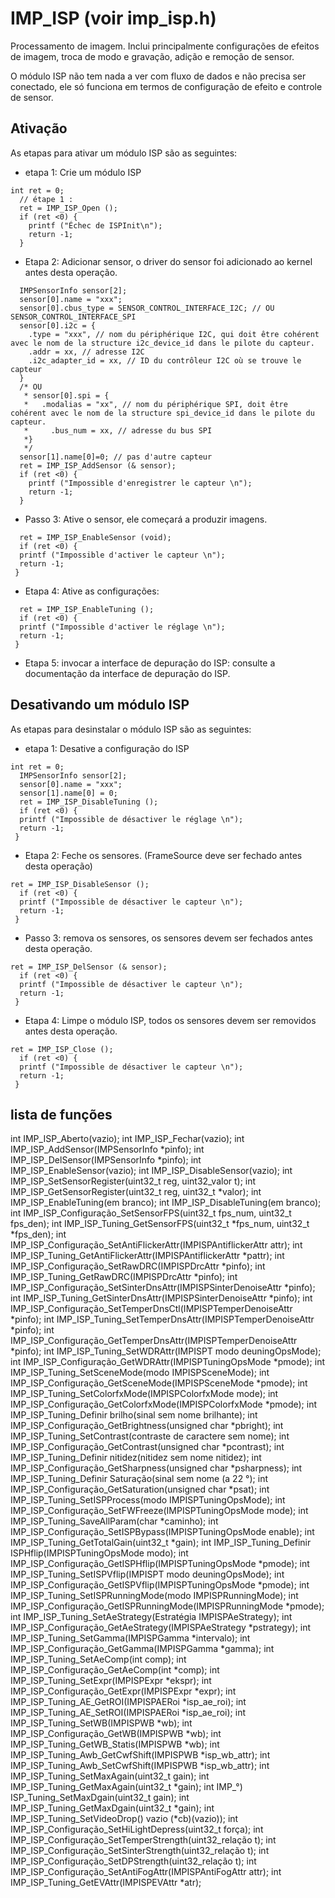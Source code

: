 # IMP_ISP (voir imp_isp.h)
Processamento de imagem. Inclui principalmente configurações de efeitos de imagem, troca de modo e gravação, adição e remoção de sensor.

O módulo ISP não tem nada a ver com fluxo de dados e não precisa ser conectado, ele só funciona em termos de configuração de efeito e controle de sensor.

## Ativação

As etapas para ativar um módulo ISP são as seguintes:
* etapa 1: Crie um módulo ISP

```
int ret = 0;
  // étape 1 : 
  ret = IMP_ISP_Open (); 
  if (ret <0) {
    printf ("Échec de ISPInit\n");
    return -1;
  }
```
* Etapa 2: Adicionar sensor, o driver do sensor foi adicionado ao kernel antes desta operação.



```
  IMPSensorInfo sensor[2];
  sensor[0].name = "xxx";
  sensor[0].cbus_type = SENSOR_CONTROL_INTERFACE_I2C; // OU SENSOR_CONTROL_INTERFACE_SPI
  sensor[0].i2c = {
    .type = "xxx", // nom du périphérique I2C, qui doit être cohérent avec le nom de la structure i2c_device_id dans le pilote du capteur.
    .addr = xx, // adresse I2C
    .i2c_adapter_id = xx, // ID du contrôleur I2C où se trouve le capteur
  }
  /* OU
   * sensor[0].spi = {
   *   .modalias = "xx", // nom du périphérique SPI, doit être cohérent avec le nom de la structure spi_device_id dans le pilote du capteur.
   *     .bus_num = xx, // adresse du bus SPI
   *}
   */
  sensor[1].name[0]=0; // pas d'autre capteur
  ret = IMP_ISP_AddSensor (& sensor); 
  if (ret <0) {
    printf ("Impossible d'enregistrer le capteur \n");
    return -1;
  }
```
* Passo 3: Ative o sensor, ele começará a produzir imagens.



```
  ret = IMP_ISP_EnableSensor (void);
  if (ret <0) {
  printf ("Impossible d'activer le capteur \n");
  return -1;
 }
```
* Etapa 4: Ative as configurações:



```
  ret = IMP_ISP_EnableTuning (); 
  if (ret <0) {
  printf ("Impossible d'activer le réglage \n");
  return -1;
 }
```
* Etapa 5: invocar a interface de depuração do ISP: consulte a documentação da interface de depuração do ISP.




## Desativando um módulo ISP

As etapas para desinstalar o módulo ISP são as seguintes:
* etapa 1: Desative a configuração do ISP

```
int ret = 0;
  IMPSensorInfo sensor[2];
  sensor[0].name = "xxx";
  sensor[1].name[0] = 0;
  ret = IMP_ISP_DisableTuning ();
  if (ret <0) {
  printf ("Impossible de désactiver le réglage \n");
  return -1;
 }
```
* Etapa 2: Feche os sensores. (FrameSource deve ser fechado antes desta operação)



```
ret = IMP_ISP_DisableSensor (); 
  if (ret <0) {
  printf ("Impossible de désactiver le capteur \n");
  return -1;
 }
```

* Passo 3: remova os sensores, os sensores devem ser fechados antes desta operação.



```
ret = IMP_ISP_DelSensor (& sensor); 
  if (ret <0) {
  printf ("Impossible de désactiver le capteur \n");
  return -1;
 }
```
* Etapa 4: Limpe o módulo ISP, todos os sensores devem ser removidos antes desta operação.



```
ret = IMP_ISP_Close ();
  if (ret <0) {
  printf ("Impossible de désactiver le capteur \n");
  return -1;
 }
```



## lista de funções

int IMP_ISP_Aberto(vazio);
int IMP_ISP_Fechar(vazio);
int IMP_ISP_AddSensor(IMPSensorInfo *pinfo);
int IMP_ISP_DelSensor(IMPSensorInfo *pinfo);
int IMP_ISP_EnableSensor(vazio);
int IMP_ISP_DisableSensor(vazio);
int IMP_ISP_SetSensorRegister(uint32_t reg, uint32_valor t);
int IMP_ISP_GetSensorRegister(uint32_t reg, uint32_t *valor);
int IMP_ISP_EnableTuning(em branco);
int IMP_ISP_DisableTuning(em branco);
int IMP_ISP_Configuração_SetSensorFPS(uint32_t fps_num, uint32_t fps_den);
int IMP_ISP_Tuning_GetSensorFPS(uint32_t *fps_num, uint32_t *fps_den);
int IMP_ISP_Configuração_SetAntiFlickerAttr(IMPISPAntiflickerAttr attr);
int IMP_ISP_Tuning_GetAntiFlickerAttr(IMPISPAntiflickerAttr *pattr);
int IMP_ISP_Configuração_SetRawDRC(IMPISPDrcAttr *pinfo);
int IMP_ISP_Tuning_GetRawDRC(IMPISPDrcAttr *pinfo);
int IMP_ISP_Configuração_SetSinterDnsAttr(IMPISPSinterDenoiseAttr *pinfo);
int IMP_ISP_Tuning_GetSinterDnsAttr(IMPISPSinterDenoiseAttr *pinfo);
int IMP_ISP_Configuração_SetTemperDnsCtl(IMPISPTemperDenoiseAttr *pinfo);
int IMP_ISP_Tuning_SetTemperDnsAttr(IMPISPTemperDenoiseAttr *pinfo);
int IMP_ISP_Configuração_GetTemperDnsAttr(IMPISPTemperDenoiseAttr *pinfo);
int IMP_ISP_Tuning_SetWDRAttr(IMPISPT modo deuningOpsMode);
int IMP_ISP_Configuração_GetWDRAttr(IMPISPTuningOpsMode *pmode);
int IMP_ISP_Tuning_SetSceneMode(modo IMPISPSceneMode);
int IMP_ISP_Configuração_GetSceneMode(IMPISPSceneMode *pmode);
int IMP_ISP_Tuning_SetColorfxMode(IMPISPColorfxMode mode);
int IMP_ISP_Configuração_GetColorfxMode(IMPISPColorfxMode *pmode);
int IMP_ISP_Tuning_Definir brilho(sinal sem nome brilhante);
int IMP_ISP_Configuração_GetBrightness(unsigned char *pbright);
int IMP_ISP_Tuning_SetContrast(contraste de caractere sem nome);
int IMP_ISP_Configuração_GetContrast(unsigned char *pcontrast);
int IMP_ISP_Tuning_Definir nitidez(nitidez sem nome nitidez);
int IMP_ISP_Configuração_GetSharpness(unsigned char *psharpness);
int IMP_ISP_Tuning_Definir Saturação(sinal sem nome (a 22 °);
int IMP_ISP_Configuração_GetSaturation(unsigned char *psat);
int IMP_ISP_Tuning_SetISPProcess(modo IMPISPTuningOpsMode);
int IMP_ISP_Configuração_SetFWFreeze(IMPISPTuningOpsMode mode);
int IMP_ISP_Tuning_SaveAllParam(char *caminho);
int IMP_ISP_Configuração_SetISPBypass(IMPISPTuningOpsMode enable);
int IMP_ISP_Tuning_GetTotalGain(uint32_t *gain);
int IMP_ISP_Tuning_Definir ISPHflip(IMPISPTuningOpsMode modo);
int IMP_ISP_Configuração_GetISPHflip(IMPISPTuningOpsMode *pmode);
int IMP_ISP_Tuning_SetISPVflip(IMPISPT modo deuningOpsMode);
int IMP_ISP_Configuração_GetISPVflip(IMPISPTuningOpsMode *pmode);
int IMP_ISP_Tuning_SetISPRunningMode(modo IMPISPRunningMode);
int IMP_ISP_Configuração_GetISPRunningMode(IMPISPRunningMode *pmode);
int IMP_ISP_Tuning_SetAeStrategy(Estratégia IMPISPAeStrategy);
int IMP_ISP_Configuração_GetAeStrategy(IMPISPAeStrategy *pstrategy);
int IMP_ISP_Tuning_SetGamma(IMPISPGamma *intervalo);
int IMP_ISP_Configuração_GetGamma(IMPISPGamma *gamma);
int IMP_ISP_Tuning_SetAeComp(int comp);
int IMP_ISP_Configuração_GetAeComp(int *comp);
int IMP_ISP_Tuning_SetExpr(IMPISPExpr *ekspr);
int IMP_ISP_Configuração_GetExpr(IMPISPExpr *expr);
int IMP_ISP_Tuning_AE_GetROI(IMPISPAERoi *isp_ae_roi);
int IMP_ISP_Tuning_AE_SetROI(IMPISPAERoi *isp_ae_roi);
int IMP_ISP_Tuning_SetWB(IMPISPWB *wb);
int IMP_ISP_Configuração_GetWB(IMPISPWB *wb);
int IMP_ISP_Tuning_GetWB_Statis(IMPISPWB *wb);
int IMP_ISP_Tuning_Awb_GetCwfShift(IMPISPWB *isp_wb_attr);
int IMP_ISP_Tuning_Awb_SetCwfShift(IMPISPWB *isp_wb_attr);
int IMP_ISP_Tuning_SetMaxAgain(uint32_t gain);
int IMP_ISP_Tuning_GetMaxAgain(uint32_t *gain);
int IMP_°) ISP_Tuning_SetMaxDgain(uint32_t gain);
int IMP_ISP_Tuning_GetMaxDgain(uint32_t *gain);
int IMP_ISP_Tuning_SetVideoDrop() vazio (*cb)(vazio));
int IMP_ISP_Configuração_SetHiLightDepress(uint32_t força);
int IMP_ISP_Configuração_SetTemperStrength(uint32_relação t);
int IMP_ISP_Configuração_SetSinterStrength(uint32_relação t);
int IMP_ISP_Configuração_SetDPStrength(uint32_relação t);
int IMP_ISP_Configuração_SetAntiFogAttr(IMPISPAntiFogAttr attr);
int IMP_ISP_Tuning_GetEVAttr(IMPISPEVAttr *atr);


